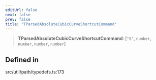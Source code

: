 ```yaml
---
editUrl: false
next: false
prev: false
title: "TParsedAbsoluteCubicCurveShortcutCommand"
---
```


> **TParsedAbsoluteCubicCurveShortcutCommand**: [`"S"`, `number`, `number`, `number`, `number`]

## Defined in

src/util/path/typedefs.ts:173
